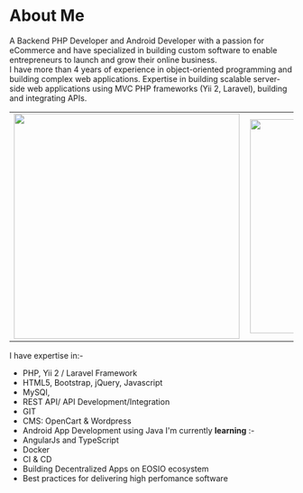 # About Me
A Backend PHP Developer and Android Developer with a passion for eCommerce and have specialized in building custom software to enable entrepreneurs to launch and grow their online business.   
I have more than 4 years of experience in object-oriented programming and building complex web applications. 
Expertise in building scalable server-side web applications using MVC PHP frameworks (Yii 2, Laravel), building and integrating APIs.

<center>
  <table>
  <tr>
      <td><img width="400px" align="left" src="https://github-readme-stats.vercel.app/api?username=ovicko&count_private=true&show_icons=true&theme=dark&layout=compact" /></td>
      <td><img width="380px" align="left" src="https://github-readme-stats.vercel.app/api/top-langs/?username=ovicko&hide=html&layout=compact&theme=dark" /></td>      
  </tr>   
</table>
</center>

I have expertise in:-

- PHP, Yii 2 / Laravel Framework
- HTML5, Bootstrap, jQuery, Javascript
- MySQl,
- REST API/ API Development/Integration
- GIT
- CMS: OpenCart & Wordpress
- Android App Development using Java 
I'm currently **learning** :-
- AngularJs and TypeScript
- Docker
- CI & CD
- Building Decentralized Apps on EOSIO ecosystem
- Best practices for delivering high perfomance software
